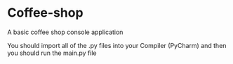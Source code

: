 # Coffee-shop
A basic coffee shop console application

You should import all of the .py files into your Compiler (PyCharm) and then you should run the main.py file
